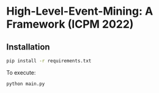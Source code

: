 # High-Level-Event-Mining: A Framework (ICPM 2022)

## Installation

```bash
pip install -r requirements.txt
```

To execute:
```bash
python main.py 
```
